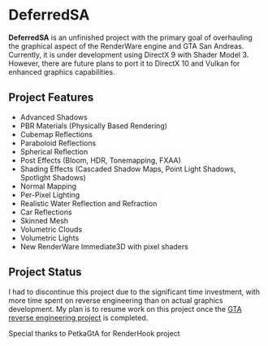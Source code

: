 # DeferredSA

**DeferredSA** is an unfinished project with the primary goal of overhauling the graphical aspect of the RenderWare engine and GTA San Andreas. Currently, it is under development using DirectX 9 with Shader Model 3. However, there are future plans to port it to DirectX 10 and Vulkan for enhanced graphics capabilities.

## Project Features

- Advanced Shadows
- PBR Materials (Physically Based Rendering)
- Cubemap Reflections
- Paraboloid Reflections
- Spherical Reflection
- Post Effects (Bloom, HDR, Tonemapping, FXAA)
- Shading Effects (Cascaded Shadow Maps, Point Light Shadows, Spotlight Shadows)
- Normal Mapping
- Per-Pixel Lighting
- Realistic Water Reflection and Refraction
- Car Reflections
- Skinned Mesh
- Volumetric Clouds
- Volumetric Lights
- New RenderWare Immediate3D with pixel shaders

## Project Status

I had to discontinue this project due to the significant time investment, with more time spent on reverse engineering than on actual graphics development. My plan is to resume work on this project once the [GTA reverse engineering project](https://github.com/gta-reversed/gta-reversed-modern) is completed.

Special thanks to PetkaGtA for RenderHook project
